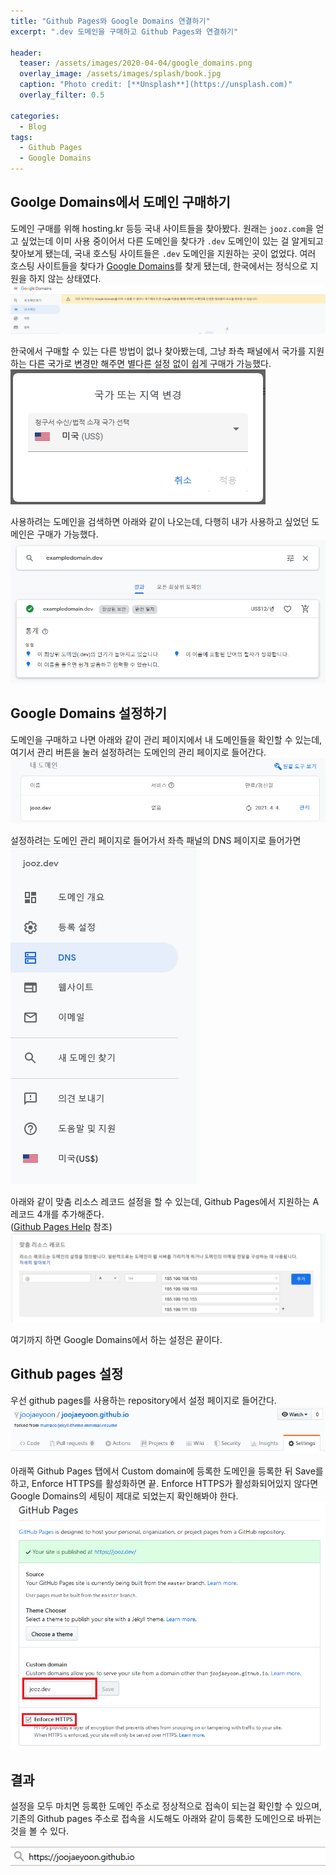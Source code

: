 ```yaml
---
title: "Github Pages와 Google Domains 연결하기"
excerpt: ".dev 도메인을 구매하고 Github Pages와 연결하기"

header:
  teaser: /assets/images/2020-04-04/google_domains.png
  overlay_image: /assets/images/splash/book.jpg
  caption: "Photo credit: [**Unsplash**](https://unsplash.com)"
  overlay_filter: 0.5

categories:
  - Blog
tags:
  - Github Pages
  - Google Domains
---
```


## Goolge Domains에서 도메인 구매하기

도메인 구매를 위해 hosting.kr 등등 국내 사이트들을 찾아봤다. 원래는 `jooz.com`을 얻고 싶었는데 이미 사용 중이어서
다른 도메인을 찾다가 `.dev` 도메인이 있는 걸 알게되고 찾아보게 됐는데, 국내 호스팅 사이트들은 `.dev` 도메인을 지원하는 곳이 없었다.
여러 호스팅 사이트들을 찾다가 [Google Domains](https://domains.google/)를 찾게 됐는데, 한국에서는 정식으로 지원을 하지 않는 상태였다.
![google_domains_region_lock](/assets/images/2020-04-04/region_lock.png)

한국에서 구매할 수 있는 다른 방법이 없나 찾아봤는데, 그냥 좌측 패널에서 국가를 지원하는 다른 국가로 변경만 해주면 별다른 설정 없이 쉽게 구매가 가능했다.<br/>
![google_domains_select_region](/assets/images/2020-04-04/select_region.png)

사용하려는 도메인을 검색하면 아래와 같이 나오는데, 다행히 내가 사용하고 싶었던 도메인은 구매가 가능했다.
![google_domains_search](/assets/images/2020-04-04/domain_search.png)

## Google Domains 설정하기

도메인을 구매하고 나면 아래와 같이 관리 페이지에서 내 도메인들을 확인할 수 있는데,<br/> 여기서 관리 버튼을 눌러 설정하려는 도메인의 관리 페이지로 들어간다.
![google_domains_manage](/assets/images/2020-04-04/manage_domains.png)

설정하려는 도메인 관리 페이지로 들어가서 좌측 패널의 DNS 페이지로 들어가면<br/>
![google_left_panel](/assets/images/2020-04-04/left_panel.png)

아래와 같이 맞춤 리소스 레코드 설정을 할 수 있는데, Github Pages에서 지원하는 A 레코드 4개를 추가해준다.<br/>
([Github Pages Help](https://help.github.com/en/github/working-with-github-pages/managing-a-custom-domain-for-your-github-pages-site) 참조)
![google_add_record](/assets/images/2020-04-04/add_record.png)

여기까지 하면 Google Domains에서 하는 설정은 끝이다.

## Github pages 설정

우선 github pages를 사용하는 repository에서 설정 페이지로 들어간다.
![github_settings](/assets/images/2020-04-04/git_settings.png)

아래쪽 Github Pages 탭에서 Custom domain에 등록한 도메인을 등록한 뒤 Save를 하고,
Enforce HTTPS를 활성화하면 끝. Enforce HTTPS가 활성화되어있지 않다면 Google Domains의 세팅이 제대로 되었는지 확인해봐야 한다.
![page_settings](/assets/images/2020-04-04/pages_settings.png)

## 결과

설정을 모두 마치면 등록한 도메인 주소로 정상적으로 접속이 되는걸 확인할 수 있으며,
기존의 Github pages 주소로 접속을 시도해도 아래와 같이 등록한 도메인으로 바뀌는 것을 볼 수 있다.

![access_domain](/assets/images/2020-04-04/access_domain.gif)
